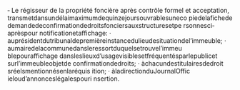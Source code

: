 ‐ Le régisseur de la propriété foncière après contrôle formel et acceptation, transmetdansundélaimaximumdequinzejoursouvrablesuneco piedelafichede demandedeconfirmationdedroitsfonciersauxstructuresetpe rsonnesci‐aprèspour notificationetaffichage:
· auprésidentdutribunaldepremièreinstancedulieudesituationdel’immeuble;
· aumairedelacommunedansleressortduquelsetrouvel’immeu blepouraffichage
dansleslieuxd’usagevisiblesetfréquentésparlepublicet surl’immeubleobjetde confirmationdedroits;
· àchacundestitulairesdedroit sréelsmentionnésenlaréquis ition;
· àladirectionduJournalOffic ieloud’annonceslégalespouri nsertion.